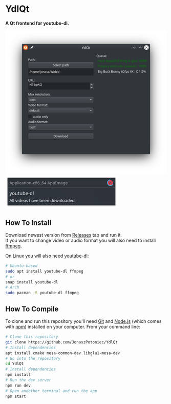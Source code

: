 # YdlQt

**A Qt frontend for youtube-dl.**

![App screenshot](img/ui.png)
![Notification screenshot](img/notification.png)

## How To Install

Download newest version from [Releases](https://github.com/JonaszPotoniec/YdlQt/releases) tab and run it.  
If you want to change video or audio format you will also need to install [ffmpeg](https://ffmpeg.org/download.html).

On Linux you will also need [youtube-dl](http://ytdl-org.github.io/youtube-dl/download.html):

```bash
# Ubuntu-based
sudo apt install youtube-dl ffmpeg
# or
snap install youtube-dl
# Arch
sudo pacman -S youtube-dl ffmpeg
```

## How To Compile

To clone and run this repository you'll need [Git](https://git-scm.com) and [Node.js](https://nodejs.org/en/download/) (which comes with [npm](http://npmjs.com)) installed on your computer. From your command line:

```bash
# Clone this repository
git clone https://github.com/JonaszPotoniec/YdlQt
# Install dependencies
apt install cmake mesa-common-dev libglu1-mesa-dev
# Go into the repository
cd YdlQt
# Install dependencies
npm install
# Run the dev server
npm run dev
# Open andother terminal and run the app
npm start
```
